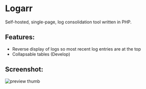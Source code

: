 # Logarr

Self-hosted, single-page, log consolidation tool written in PHP.


## Features:

 - Reverse display of logs so most recent log entries are at the top
 - Collapsable tables (Develop)
 
 
## Screenshot:

![preview thumb](http://i.imgur.com/OuxyQVS.png)
